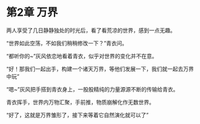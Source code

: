# 第2章 万界

两人享受了几日静静独处的时光后，看了看荒凉的世界，感到一点无趣。

“世界如此空荡，不如我们稍稍修改一下？”青衣问。

“都听你的~”灰风依恋地看着青衣，似乎对世界的变化并不在意。

“好！那我们一起出手，构建一个诸天万界，等他们发展一下，我们就一起去万界中玩”

“嗯~”灰风把手搭到青衣身上，一股股精纯的力量源源不断的传输给青衣。

青衣挥手，世界内万物汇聚，手前推，物质崩解化作无数世界。

“好了，这就是万界雏形了，接下来等着它自然演化就可以了”
